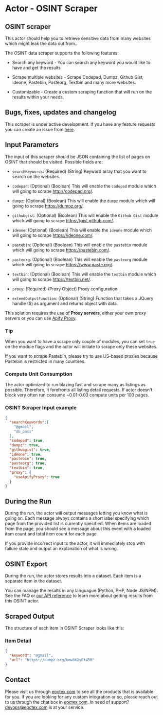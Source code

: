 # Actor - OSINT Scraper

## OSINT scraper

This actor should help you to retrieve sensitive data from many websites which might leak the data out from..

The OSINT data scraper supports the following features:

-   Search any keyword - You can search any keyword you would like to have and get the results

-   Scrape multiple websites - Scrape Codepad, Dumpz, Github Gist, Ideone, Pastebin, Pasteorg, Textbin and many more websites.

-   Customizable - Create a custom scraping function that will run on the results within your needs.

## Bugs, fixes, updates and changelog

This scraper is under active development. If you have any feature requests you can create an issue from [here](https://github.com/epctex/osint-scraper/issues).

## Input Parameters

The input of this scraper should be JSON containing the list of pages on OSINT that should be visited. Possible fields are:

- `searchKeywords`: (Required) (String) Keyword array that you want to search on the websites.

- `codepad`: (Optional) (Boolean) This will enable the `codepad` module which will going to scrape http://codepad.org/.

- `dumpz`: (Optional) (Boolean) This will enable the `dumpz` module which will going to scrape https://dumpz.org/.

- `githubgist`: (Optional) (Boolean) This will enable the `Github Gist` module which will going to scrape https://gist.github.com/.

- `ideone`: (Optional) (Boolean) This will enable the `ideone` module which will going to scrape https://ideone.com/.

- `pastebin`: (Optional) (Boolean) This will enable the `pastebin` module which will going to scrape https://pastebin.com/.

- `pasteorg`: (Optional) (Boolean) This will enable the `pasteorg` module which will going to scrape https://www.paste.org/.

- `textbin`: (Optional) (Boolean) This will enable the `textbin` module which will going to scrape https://textbin.net/.

- `proxy`: (Required) (Proxy Object) Proxy configuration.

- `extendOutputFunction`: (Optional) (String) Function that takes a JQuery handle ($) as argument and returns object with data.

This solution requires the use of **Proxy servers**, either your own proxy servers or you can use [Apify Proxy](https://www.apify.com/docs/proxy).

### Tip

When you want to have a scrape only couple of modules, you can set `true` on the module flags and the actor will initiate to scrape only these websites.

If you want to scrape Pastebin, please try to use US-based proxies because Pastebin is restricted in many countires.

### Compute Unit Consumption

The actor optimized to run blazing fast and scrape many as listings as possible. Therefore, it forefronts all listing detail requests. If actor doesn't block very often run consume ~0.01-0.03 compute units per 100 pages.

### OSINT Scraper Input example

```json
{
  "searchKeywords":[
    "@gmail",
    "db_pass"
  ],
  "codepad": true,
  "dumpz": true,
  "githubgist": true,
  "ideone": true,
  "pastebin": true,
  "pasteorg": true,
  "textbin": true,
  "proxy": {
    "useApifyProxy": true
  }
}

```

## During the Run

During the run, the actor will output messages letting you know what is going on. Each message always contains a short label specifying which page from the provided list is currently specified.
When items are loaded from the page, you should see a message about this event with a loaded item count and total item count for each page.

If you provide incorrect input to the actor, it will immediately stop with failure state and output an explanation of what is wrong.

## OSINT Export

During the run, the actor stores results into a dataset. Each item is a separate item in the dataset.

You can manage the results in any languague (Python, PHP, Node JS/NPM). See the FAQ or <a href="https://www.apify.com/docs/api" target="blank">our API reference</a> to learn more about getting results from this OSINT actor.

## Scraped Output

The structure of each item in OSINT Scraper looks like this:

### Item Detail

```json
{
  "keyword": "@gmail",
  "url": "https://dumpz.org/bmwhk2yRt45M"
}
```

## Contact
Please visit us through [epctex.com](https://epctex.com) to see all the products that is available for you. If you are looking for any custom integration or so, please reach out to us through the chat box in [epctex.com](https://epctex.com). In need of support? [devops@epctex.com](mailto:devops@epctex.com) is at your service.
